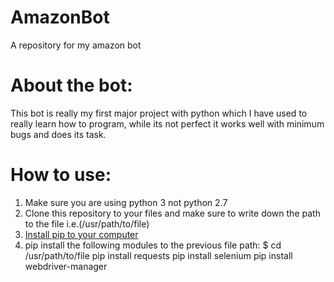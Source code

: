# AmazonBot
A repository  for my amazon bot

# About the bot:
This bot is really my first major project with python which I have used to really learn how to program, while its not perfect it works well with minimum bugs and does its task.

# How to use:
1. Make sure you are using python 3 not python 2.7
2. Clone this repository to your files and make sure to write down the path to the file i.e.(/usr/path/to/file)
3. [Install pip to your computer](https://pip.pypa.io/en/stable/installation/)
3. pip install the following modules to the previous file path:
  $ cd /usr/path/to/file
  pip install requests
  pip install selenium
  pip install webdriver-manager
  

